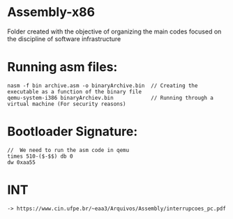 # Assembly-x86

Folder created with the objective of organizing the main codes focused on the discipline of software infrastructure

# Running asm files:
    nasm -f bin archive.asm -o binaryArchive.bin  // Creating the executable as a function of the binary file
    qemu-system-i386 binaryArchiev.bin            // Running through a virtual machine (For security reasons)
    
# Bootloader Signature:                           
    //  We need to run the asm code in qemu
    times 510-($-$$) db 0                
    dw 0xaa55

# INT 
    -> https://www.cin.ufpe.br/~eaa3/Arquivos/Assembly/interrupcoes_pc.pdf
